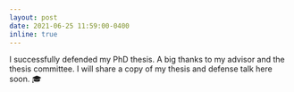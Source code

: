 ```yaml
---
layout: post
date: 2021-06-25 11:59:00-0400
inline: true
---
```


I successfully defended my PhD thesis. A big thanks to my advisor and the thesis committee. I will share a copy of my thesis and defense talk here soon. 🎓